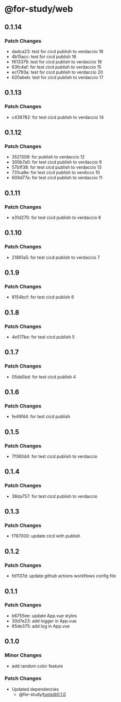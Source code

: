 # @for-study/web

## 0.1.14

### Patch Changes

- dadca23: test for cicd publish to verdaccio 18
- 4b15acc: test for cicd publish 16
- f613379: test for cicd publish to verdaccio 19
- 63fc4af: for test cicd publish to verdaccio 15
- ec1793a: test for cicd publish to verdaccio 20
- 620abeb: test for cicd publish to verdaccio 17

## 0.1.13

### Patch Changes

- c438782: for test cicd publish to verdaccio 14

## 0.1.12

### Patch Changes

- 3521309: for publish to verdaccio 12
- 300b7a0: for test cicd publish to verdaccio 9
- 57b1f38: for test cicd publish to verdaccio 13
- 731ca8e: for test cicd publish to verdicco 10
- 609d77a: for test cicd publish to verdaccio 11

## 0.1.11

### Patch Changes

- e31d270: for test cicd publish to verdaccio 8

## 0.1.10

### Patch Changes

- 21861a5: for test cicd publish to verdaccio 7

## 0.1.9

### Patch Changes

- 8154bcf: for test cicd publish 6

## 0.1.8

### Patch Changes

- 4e517be: for test cicd publish 5

## 0.1.7

### Patch Changes

- 05da5bd: for test cicd publish 4

## 0.1.6

### Patch Changes

- fe49f44: for test cicd publish

## 0.1.5

### Patch Changes

- 7f360d4: for test cicd publish to verdaccio

## 0.1.4

### Patch Changes

- 38da757: for test cicd publish to verdaccio

## 0.1.3

### Patch Changes

- f787000: update cicd with publish

## 0.1.2

### Patch Changes

- fd1137d: update github actions workflows config file

## 0.1.1

### Patch Changes

- b6755ee: update App.vue styles
- 30d7e23: add logger in App.vue
- 65de375: add log in App.vue

## 0.1.0

### Minor Changes

- add random color feature

### Patch Changes

- Updated dependencies
  - @for-study/tools@0.1.0
